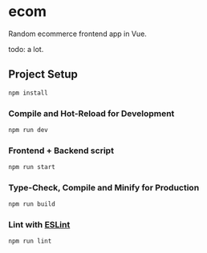 # ecom

Random ecommerce frontend app in Vue.

todo: a lot.

## Project Setup

```sh
npm install
```

### Compile and Hot-Reload for Development

```sh
npm run dev
```

### Frontend + Backend script

```sh
npm run start
```

### Type-Check, Compile and Minify for Production

```sh
npm run build
```

### Lint with [ESLint](https://eslint.org/)

```sh
npm run lint
```
